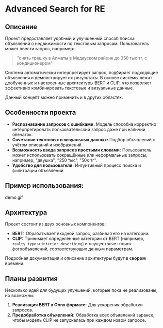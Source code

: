 # Advanced Search for RE

## Описание

Проект предоставляет удобный и улучшенный способ поиска объявлений о недвижимости по текстовым запросам. Пользователь может ввести запрос, например:  
> "снять трешку в Алматы в Медеуском районе до 350 тыс тг, с кондиционером"

Система автоматически интерпретирует запрос, подбирает подходящие объявления и демонстрирует их результаты. В основе системы лежат дообученные и настроенные архитектуры BERT и CLIP, что позволяет эффективно комбинировать текстовые и визуальные данные. 

Данный концепт можно применить и в других областях.

## Особенности проекта

- **Распознавание запросов с ошибками:** Модель способна корректно интерпретировать пользовательский запрос даже при наличии опечаток.
- **Сочетание текстовых и визуальных данных:** Подбор объявлений с учётом описаний и изображений.
- **Возможность ввода запросов простыми словами:** Пользователь может использовать сокращённые или неформальные запросы, например, "двушка", "250 тыс", "50к тг".
- **Удобство для пользователя:** Интуитивный процесс поиска и фильтрации объявлений.


## Пример использования:

demo.gif

## Архитектура

Проект состоит из двух основных компонентов:

- **BERT:** Обрабатывает входной запрос, разбивая его на категории.  
- **CLIP:** Принимает определённые категории от BERT (например, `realty_type` и `interior_describing`) и осуществляет поиск фотообъявлений, соответствующих данным параметрам.

Подробная документация и описание архитектуры будут в **скором** времени.

## Планы развития

Несколько идей для будущих улучшений, которые пока не реализованы, но возможны:
1. **Реализация BERT в Onnx формате:** Для ускорения обработки запросов.
2. **Предобработка объявлений:** Обработка всех объявлений заранее, чтобы модель CLIP не запускалась при каждом новом запросе.
